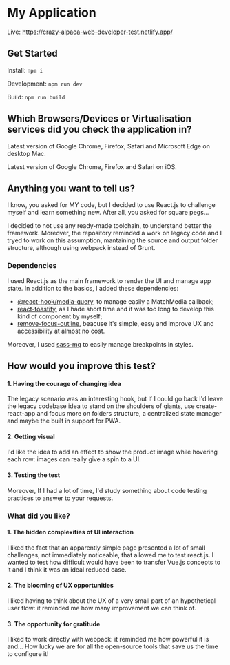 # My Application

Live: https://crazy-alpaca-web-developer-test.netlify.app/

## Get Started

Install: `npm i`

Development: `npm run dev`

Build: `npm run build`

## Which Browsers/Devices or Virtualisation services did you check the application in?

Latest version of Google Chrome, Firefox, Safari and Microsoft Edge on desktop Mac.

Latest version of Google Chrome, Firefox and Safari on iOS.

## Anything you want to tell us?

I know, you asked for MY code, but I decided to use React.js to challenge myself and learn something new. After all, you asked for square pegs...

I decided to not use any ready-made toolchain, to understand better the framework. Moreover, the repository reminded a work on legacy code and I tryed to work on this assumption, mantaining the source and output folder structure, although using webpack instead of Grunt.

### Dependencies

I used React.js as the main framework to render the UI and manage app state. In addition to the basics, I added these dependencies:

- [@react-hook/media-query](https://github.com/jaredLunde/react-hook/tree/master/packages/media-query#readme), to manage easily a MatchMedia callback;
- [react-toastify](https://github.com/fkhadra/react-toastify), as I hade short time and it was too long to develop this kind of component by myself;
- [remove-focus-outline](https://github.com/lindsayevans/outline.js), beacuse it's simple, easy and improve UX and accessibility at almost no cost.

Moreover, I used [sass-mq](https://github.com/sass-mq/sass-mq) to easily manage breakpoints in styles.

## How would you improve this test?

#### 1. Having the courage of changing idea

The legacy scenario was an interesting hook, but if I could go back I'd leave the legacy codebase idea to stand on the shoulders of giants, use create-react-app and focus more on folders structure, a centralized state manager and maybe the built in support for PWA.

#### 2. Getting visual

I'd like the idea to add an effect to show the product image while hovering each row: images can really give a spin to a UI.

#### 3. Testing the test

Moreover, If I had a lot of time, I'd study something about code testing practices to answer to your requests.

### What did you like?

#### 1. The hidden complexities of UI interaction

I liked the fact that an apparently simple page presented a lot of small challenges, not immediately noticeable, that allowed me to test react.js. I wanted to test how difficult would have been to transfer Vue.js concepts to it and I think it was an ideal reduced case.

#### 2. The blooming of UX opportunities

I liked having to think about the UX of a very small part of an hypothetical user flow: it reminded me how many improvement we can think of.

#### 3. The opportunity for gratitude

I liked to work directly with webpack: it reminded me how powerful it is and... How lucky we are for all the open-source tools that save us the time to configure it!
